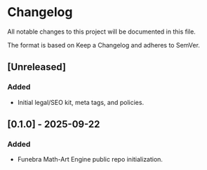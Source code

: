 # Changelog
All notable changes to this project will be documented in this file.

The format is based on Keep a Changelog and adheres to SemVer.

## [Unreleased]

### Added
- Initial legal/SEO kit, meta tags, and policies.

## [0.1.0] - 2025-09-22
### Added
- Funebra Math-Art Engine public repo initialization.
